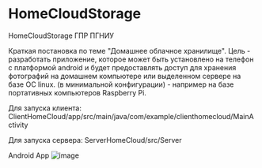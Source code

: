 # HomeCloudStorage
HomeCloudStorage ГПР ПГНИУ

Краткая постановка по теме "Домашнее облачное хранилище".
Цель - разработать приложение, которое может быть установлено на телефон с платформой android
и будет предоставлять доступ для хранения фотографий на домашнем компьютере или выделенном сервере на базе ОС linux. 
(в минимальной конфигурации) - например на базе портативных компьютеров Raspberry Pi.

Для запуска клиента: ClientHomeCloud/app/src/main/java/com/example/clienthomecloud/MainActivity

Для запуска сервера: ServerHomeCloud/src/Server

Android App
![image](https://user-images.githubusercontent.com/37839328/185901308-bcb29342-1429-4053-8259-a5b9a6999ae7.png)
